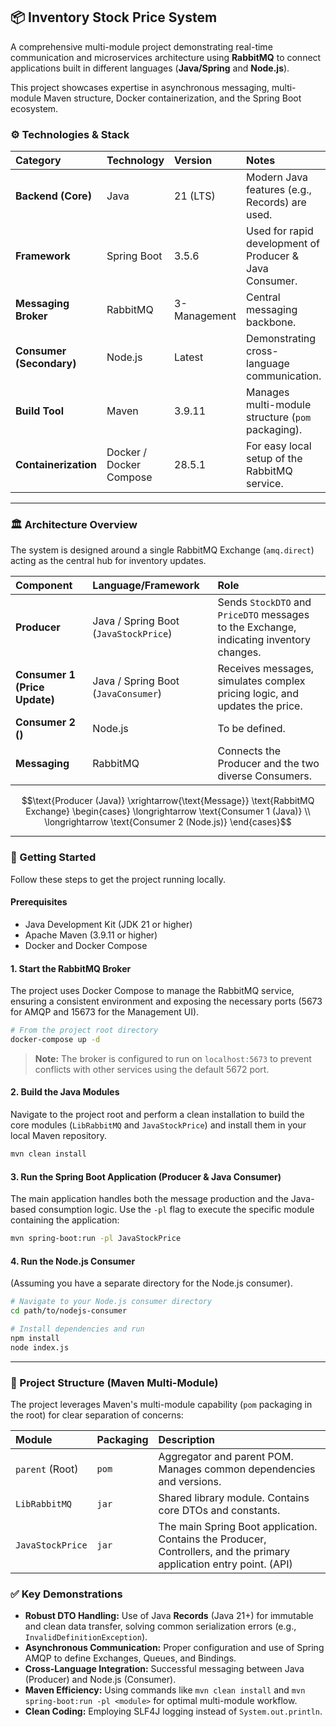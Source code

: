 ## 📦 Inventory Stock Price System

A comprehensive multi-module project demonstrating real-time communication and microservices architecture using **RabbitMQ** to connect applications built in different languages (**Java/Spring** and **Node.js**).

This project showcases expertise in asynchronous messaging, multi-module Maven structure, Docker containerization, and the Spring Boot ecosystem.

### ⚙️ Technologies & Stack

| Category | Technology | Version | Notes |
| :--- | :--- | :--- | :--- |
| **Backend (Core)** | Java | 21 (LTS) | Modern Java features (e.g., Records) are used. |
| **Framework** | Spring Boot | 3.5.6 | Used for rapid development of Producer & Java Consumer. |
| **Messaging Broker** | RabbitMQ | 3-Management | Central messaging backbone. |
| **Consumer (Secondary)** | Node.js | Latest | Demonstrating cross-language communication. |
| **Build Tool** | Maven | 3.9.11 | Manages multi-module structure (`pom` packaging). |
| **Containerization** | Docker / Docker Compose | 28.5.1 | For easy local setup of the RabbitMQ service. |

---

### 🏛️ Architecture Overview

The system is designed around a single RabbitMQ Exchange (`amq.direct`) acting as the central hub for inventory updates.

| Component | Language/Framework | Role |
| :--- | :--- | :--- |
| **Producer** | Java / Spring Boot (`JavaStockPrice`) | Sends `StockDTO` and `PriceDTO` messages to the Exchange, indicating inventory changes. |
| **Consumer 1 (Price Update)** | Java / Spring Boot (`JavaConsumer`) | Receives messages, simulates complex pricing logic, and updates the price. |
| **Consumer 2 ()** | Node.js | To be defined. |
| **Messaging** | RabbitMQ | Connects the Producer and the two diverse Consumers. |

$$\text{Producer (Java)} \xrightarrow{\text{Message}} \text{RabbitMQ Exchange} \begin{cases} \longrightarrow \text{Consumer 1 (Java)} \\ \longrightarrow \text{Consumer 2 (Node.js)} \end{cases}$$

---

### 🚀 Getting Started

Follow these steps to get the project running locally.

#### Prerequisites

* Java Development Kit (JDK 21 or higher)
* Apache Maven (3.9.11 or higher)
* Docker and Docker Compose

#### 1. Start the RabbitMQ Broker

The project uses Docker Compose to manage the RabbitMQ service, ensuring a consistent environment and exposing the necessary ports (5673 for AMQP and 15673 for the Management UI).

```bash
# From the project root directory
docker-compose up -d
````

> **Note:** The broker is configured to run on `localhost:5673` to prevent conflicts with other services using the default 5672 port.

#### 2\. Build the Java Modules

Navigate to the project root and perform a clean installation to build the core modules (`LibRabbitMQ` and `JavaStockPrice`) and install them in your local Maven repository.

```bash
mvn clean install
```

#### 3\. Run the Spring Boot Application (Producer & Java Consumer)

The main application handles both the message production and the Java-based consumption logic. Use the `-pl` flag to execute the specific module containing the application:

```bash
mvn spring-boot:run -pl JavaStockPrice
```

#### 4\. Run the Node.js Consumer

(Assuming you have a separate directory for the Node.js consumer).

```bash
# Navigate to your Node.js consumer directory
cd path/to/nodejs-consumer

# Install dependencies and run
npm install
node index.js
```

-----

### 🧱 Project Structure (Maven Multi-Module)

The project leverages Maven's multi-module capability (`pom` packaging in the root) for clear separation of concerns:

| Module | Packaging | Description |
| :--- | :--- | :--- |
| `parent` (Root) | `pom` | Aggregator and parent POM. Manages common dependencies and versions. |
| `LibRabbitMQ` | `jar` | Shared library module. Contains core DTOs and constants. |
| `JavaStockPrice` | `jar` | The main Spring Boot application. Contains the Producer, Controllers, and the primary application entry point. (API) |

### ✅ Key Demonstrations

  * **Robust DTO Handling:** Use of Java **Records** (Java 21+) for immutable and clean data transfer, solving common serialization errors (e.g., `InvalidDefinitionException`).
  * **Asynchronous Communication:** Proper configuration and use of Spring AMQP to define Exchanges, Queues, and Bindings.
  * **Cross-Language Integration:** Successful messaging between Java (Producer) and Node.js (Consumer).
  * **Maven Efficiency:** Using commands like `mvn clean install` and `mvn spring-boot:run -pl <module>` for optimal multi-module workflow.
  * **Clean Coding:** Employing SLF4J logging instead of `System.out.println`.

<!-- end list -->
